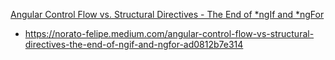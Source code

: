 [Angular Control Flow vs. Structural Directives - The End of *ngIf and *ngFor](https://norato-felipe.medium.com/angular-control-flow-vs-structural-directives-the-end-of-ngif-and-ngfor-ad0812b7e314)

- https://norato-felipe.medium.com/angular-control-flow-vs-structural-directives-the-end-of-ngif-and-ngfor-ad0812b7e314
